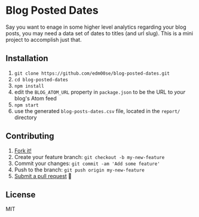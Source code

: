 # Blog Posted Dates

Say you want to enage in some higher level analytics regarding your blog posts, you may need a data set of dates to titles (and url slug). This is a mini project to accomplish just that.

## Installation

1. `git clone https://github.com/edm00se/blog-posted-dates.git`
2. `cd blog-posted-dates`
3. `npm install`
4. edit the `BLOG_ATOM_URL` property in `package.json` to be the URL to _your_ blog's Atom feed
5. `npm start`
6. use the generated `blog-posts-dates.csv` file, located in the `report/` directory

## Contributing

1. [Fork it!](https://github.com/edm00se/blog-posted-dates#fork-destination-box)
2. Create your feature branch: `git checkout -b my-new-feature`
3. Commit your changes: `git commit -am 'Add some feature'`
4. Push to the branch: `git push origin my-new-feature`
5. [Submit a pull request](https://github.com/edm00se/blog-posted-dates/compare) :beers:

## License

MIT
